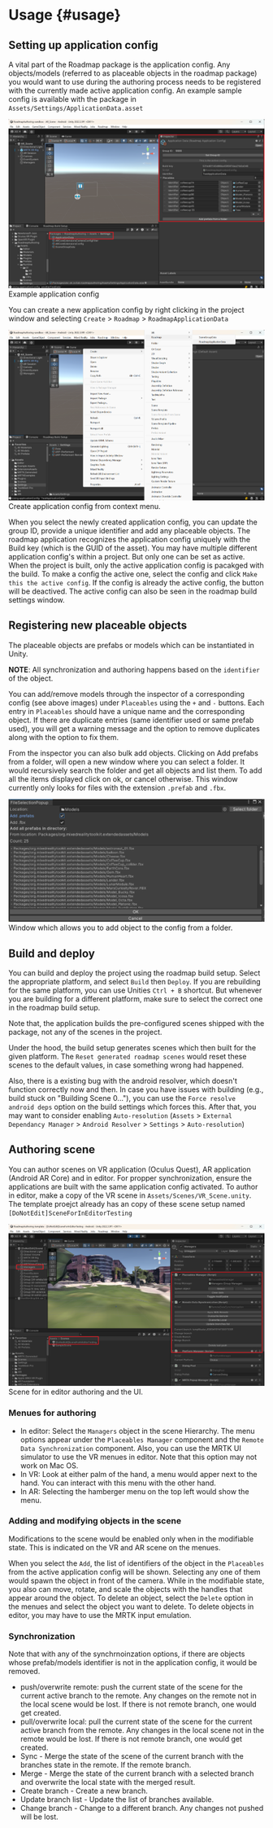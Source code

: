# Usage {#usage}

## Setting up application config

A vital part of the Roadmap package is the application config. Any objects/models (referred to as placeable objects in the roadmap package) you would want to use during the authoring process needs to be registered with the currently made active application config. An example sample config is available with the package in `Assets/Settings/ApplicationData.asset`

<div class="image">
    <img src="https://raw.githubusercontent.com/ovi-lab/RoadmapAuthoring/master/Documentation~/figures/docs/sameple_config.png" alt="Example application config">
    <div class="caption">Example application config</div>
</div>

You can create a new application config by right clicking in the project window and selecting `Create` > `Roadmap` > `RoadmapApplicationData`

<div class="image">
    <img src="https://raw.githubusercontent.com/ovi-lab/RoadmapAuthoring/master/Documentation~/figures/docs/create_roadmap_application_config.png" alt="Create application config from context menu.">
    <div class="caption">Create application config from context menu.</div>
</div>

When you select the newly created application config, you can update the group ID, provide a unique identifier and add any placeable objects. The roadmap application recognizes the application config uniquely with the Build key (which is the GUID of the asset). You may have multiple different application config's within a project. But only one can be set as active. When the project is built, only the active application config is pacakged with the build. To make a config the active one, select the config and click `Make this the active config`. If the config is already the active config, the button will be deactived. The active config can also be seen in the roadmap build settings window.

## Registering new placeable objects

The placeable objects are prefabs or models which can be instantiated in Unity. 

**NOTE**: All synchronization and authoring happens based on the `identifier` of the object.

You can add/remove models through the inspector of a corresponding config (see above images) under `Placeables` using the `+` and `-` buttons. Each entry in `Placeables` should have a unique name and the corresponding object. If there are duplicate entries (same identifier used or same prefab used), you will get a warning message and the option to remove duplicates along with the option to fix them.

From the inspector you can also bulk add objects. Clicking on Add prefabs from a folder, will open a new window where you can select a folder. It would recursively search the folder and get all objects and list them. To add all the items displayed click on ok, or cancel otherwise. This window currently only looks for files with the extension `.prefab` and `.fbx`.

<div class="image">
    <img src="https://raw.githubusercontent.com/ovi-lab/RoadmapAuthoring/master/Documentation~/figures/docs/add_from_files.png" alt="Window which allows you to add object to the config from a folder.">
    <div class="caption">Window which allows you to add object to the config from a folder.</div>
</div>

## Build and deploy
You can build and deploy the project using the roadmap build setup. Select the appropriate platform, and select `Build` then `Deploy`. If you are rebuilding for the same platform, you can use Unities `Ctrl + B` shortcut. But whenever you are building for a different platform, make sure to select the correct one in the roadmap build setup. 

Note that, the application builds the pre-configured scenes shipped with the package, not any of the scenes in the project.

Under the hood, the build setup generates scenes which then built for the given platform. The `Reset generated roadmap scenes` would reset these scenes to the default values, in case something wrong had happened. 

Also, there is a existing bug with the android resolver, which doesn't function correctly now and then. In case you have issues with building (e.g., build stuck on "Building Scene 0..."), you can use the `Force resolve android deps` option on the build settings which forces this. After that, you may want to consider enabling `Auto-resolution` (`Assets` > `External Dependancy Manager` > `Android Resolver` > `Settings` > `Auto-resolution`)

## Authoring scene

You can author scenes on VR application (Oculus Quest), AR application (Android AR Core) and in editor. For propper synchronization, ensure the applications are built with the same application config activated. To author in editor, make a copy of the VR scene in `Assets/Scenes/VR_Scene.unity`. The template proejct already has an copy of these scene setup named `[DoNotEdit]SceneForInEditorTesting`

<div class="image">
    <img src="https://raw.githubusercontent.com/ovi-lab/RoadmapAuthoring/master/Documentation~/figures/docs/ineditor_ui.png" alt="Scene for in editor authoring.">
    <div class="caption">Scene for in editor authoring and the UI.</div>
</div>

### Menues for authoring
- In editor: Select the `Managers` object in the scene Hierarchy. The menu options appear under the `Placeables Manager` component and the `Remote Data Synchronization` component. Also, you can use the MRTK UI simulator to use the VR menues in editor. Note that this option may not work on Mac OS.
- In VR: Look at either palm of the hand, a menu would apper next to the hand. You can interact with this menu with the other hand.
- In AR: Selecting the hamberger menu on the top left would show the menu.

### Adding and modifying objects in the scene
Modifications to the scene would be enabled only when in the modifiable state. This is indicated on the VR and AR scene on the menues. 

When you select the `Add`, the list of identifiers of the object in the `Placeables` from the active application config will be shown. Selecting any one of them would spawn the object in front of the camera. While in the modifiable state, you also can move, rotate, and scale the objects with the handles that appear around the object. To delete an object, select the `Delete` option in the menues and select the object you want to delete. To delete objects in editor, you may have to use the MRTK input emulation.

### Synchronization

Note that with any of the synchrnoinzation options, if there are objects whose prefab/models identifier is not in the application config, it would be removed. 

- push/overwrite remote: push the current state of the scene for the current active branch to the remote. Any changes on the remote not in the local scene would be lost. If there is not remote branch, one would get created.
- pull/overwrite local: pull the current state of the scene for the current active branch from the remote. Any changes in the local scene not in the remote would be lost. If there is not remote branch, one would get created.
- Sync - Merge the state of the scene of the current branch with the branches state in the remote. If the remote branch.
- Merge - Merge the state of the current branch with a selected branch and overwrite the local state with the merged result.
- Create branch - Create a new branch.
- Update branch list - Update the list of branches available.
- Change branch - Change to a different branch. Any changes not pushed will be lost.

